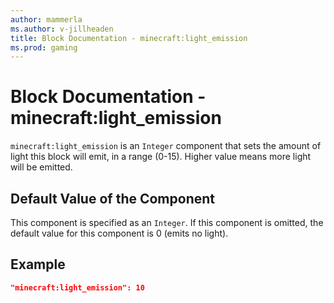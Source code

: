 ```yaml
---
author: mammerla
ms.author: v-jillheaden
title: Block Documentation - minecraft:light_emission
ms.prod: gaming
---
```


# Block Documentation - minecraft:light_emission

`minecraft:light_emission` is an `Integer` component that sets the amount of light this block will emit, in a range (0-15). Higher value means more light will be emitted.

## Default Value of the Component

This component is specified as an `Integer`. If this component is omitted, the default value for this component is 0 (emits no light).

## Example

```json
"minecraft:light_emission": 10
```
